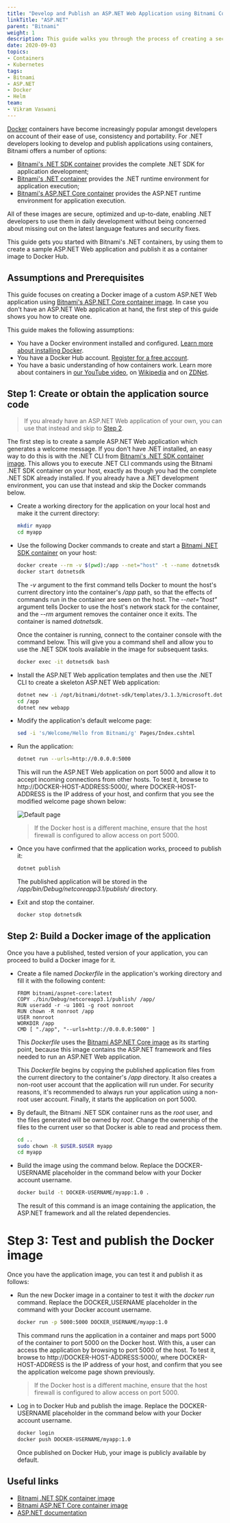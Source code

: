 ```yaml
---
title: "Develop and Publish an ASP.NET Web Application using Bitnami Containers"
linkTitle: "ASP.NET"
parent: "Bitnami"
weight: 1
description: This guide walks you through the process of creating a secure Docker image of a custom ASP.NET Web application using a Bitnami base container, then testing it and publishing it online.
date: 2020-09-03
topics:
- Containers
- Kubernetes
tags:
- Bitnami
- ASP.NET
- Docker
- Helm
team:
- Vikram Vaswani
---
```


[Docker](https://www.docker.com) containers have become increasingly popular amongst developers on account of their ease of use, consistency and portability. For .NET developers looking to develop and publish applications using containers, Bitnami offers a number of options:

* [Bitnami's .NET SDK container](https://github.com/bitnami/bitnami-docker-dotnet-sdk) provides the complete .NET SDK for application development;
* [Bitnami's .NET container](https://github.com/bitnami/bitnami-docker-dotnet) provides the .NET runtime environment for application execution;
* [Bitnami's ASP.NET Core container](https://github.com/bitnami/bitnami-docker-aspnet-core) provides the ASP.NET runtime environment for application execution.

All of these images are secure, optimized and up-to-date, enabling .NET developers to use them in daily development without being concerned about missing out on the latest language features and security fixes.

This guide gets you started with Bitnami's .NET containers, by using them to create a sample ASP.NET Web application and publish it as a container image to Docker Hub.

## Assumptions and Prerequisites

This guide focuses on creating a Docker image of a custom ASP.NET Web application using [Bitnami's ASP.NET Core container image](https://github.com/bitnami/bitnami-docker-aspnet-core). In case you don't have an ASP.NET Web application at hand, the first step of this guide shows you how to create one.

This guide makes the following assumptions:

* You have a Docker environment installed and configured. [Learn more about installing Docker](https://docs.docker.com/engine/installation/).
* You have a Docker Hub account. [Register for a free account](https://hub.docker.com/).
* You have a basic understanding of how containers work. Learn more about containers in [our YouTube video](https://www.youtube.com/watch?v=Pb1bgI59dF0), on [Wikipedia](https://en.wikipedia.org/wiki/Operating-system-level_virtualization) and on [ZDNet](http://www.zdnet.com/article/containers-fundamental-to-the-evolution-of-the-cloud/).

## Step 1: Create or obtain the application source code

> If you already have an ASP.NET Web application of your own, you can use that instead and skip to [Step 2](#step-2-build-a-docker-image-of-the-application). 

The first step is to create a sample ASP.NET Web application which generates a welcome message. If you don't have .NET installed, an easy way to do this is with the .NET CLI from [Bitnami's .NET SDK container image](https://github.com/bitnami/bitnami-docker-dotnet-sdk). This allows you to execute .NET CLI commands using the Bitnami .NET SDK container on your host, exactly as though you had the complete .NET SDK already installed. If you already have a .NET development environment, you can use that instead and skip the Docker commands below. 

* Create a working directory for the application on your local host and make it the current directory:

  ```bash
  mkdir myapp
  cd myapp
  ```
  
* Use the following Docker commands to create and start a [Bitnami .NET SDK container](https://github.com/bitnami/bitnami-docker-dotnet-sdk) on your host: 

  ```bash
  docker create --rm -v $(pwd):/app --net="host" -t --name dotnetsdk bitnami/dotnet-sdk:latest
  docker start dotnetsdk
  ```
  
  The *-v* argument to the first command tells Docker to mount the host's current directory into the container's */app* path, so that the effects of commands run in the container are seen on the host. The *--net="host"* argument tells Docker to use the host's network stack for the container, and the *--rm* argument removes the container once it exits. The container is named *dotnetsdk*.
  
  Once the container is running, connect to the container console with the command below. This will give you a command shell and allow you to use the .NET SDK tools available in the image for subsequent tasks.
  
  ```bash
  docker exec -it dotnetsdk bash
  ```

* Install the ASP.NET Web application templates and then use the .NET CLI to create a skeleton ASP.NET Web application:

  ```bash
  dotnet new -i /opt/bitnami/dotnet-sdk/templates/3.1.3/microsoft.dotnet.web.projecttemplates.3.1.3.1.2.nupkg
  cd /app
  dotnet new webapp
  ```

* Modify the application's default welcome page:

  ```bash
  sed -i 's/Welcome/Hello from Bitnami/g' Pages/Index.cshtml
  ```

* Run the application:

  ```bash
  dotnet run --urls=http://0.0.0.0:5000
  ```

  This will run the ASP.NET Web application on port 5000 and allow it to accept incoming connections from other hosts. To test it, browse to http://DOCKER-HOST-ADDRESS:5000/, where DOCKER-HOST-ADDRESS is the IP address of your host, and confirm that you see the modified welcome page shown below:

  ![Default page](/images/guides/containers/bitnami/develop-aspnet-application-bitnami-containers/welcome.png)

  > If the Docker host is a different machine, ensure that the host firewall is configured to allow access on port 5000.

* Once you have confirmed that the application works, proceed to publish it:

  ```bash
  dotnet publish
  ```

  The published application will be stored in the */app/bin/Debug/netcoreapp3.1/publish/* directory.

* Exit and stop the container.

  ```bash
  docker stop dotnetsdk
  ```

## Step 2: Build a Docker image of the application

Once you have a published, tested version of your application, you can proceed to build a Docker image for it. 

* Create a file named *Dockerfile* in the application's working directory and fill it with the following content:

  ```
  FROM bitnami/aspnet-core:latest
  COPY ./bin/Debug/netcoreapp3.1/publish/ /app/
  RUN useradd -r -u 1001 -g root nonroot
  RUN chown -R nonroot /app
  USER nonroot
  WORKDIR /app
  CMD [ "./app", "--urls=http://0.0.0.0:5000" ]
  ```

  This *Dockerfile* uses the [Bitnami ASP.NET Core image](https://github.com/bitnami/bitnami-docker-aspnet-core) as its starting point, because this image contains the ASP.NET framework and files needed to run an ASP.NET Web application.

  This *Dockerfile* begins by copying the published application files from the current directory to the container's */app* directory. It also creates a non-root user account that the application will run under. For security reasons, it's recommended to always run your application using a non-root user account. Finally, it starts the application on port 5000. 

* By default, the Bitnami .NET SDK container runs as the *root* user, and the files generated will be owned by *root*. Change the ownership of the files to the current user so that Docker is able to read and process them.

  ```bash
  cd ..
  sudo chown -R $USER.$USER myapp
  cd myapp
  ``` 

* Build the image using the command below. Replace the DOCKER-USERNAME placeholder in the command below with your Docker account username. 

  ```bash
  docker build -t DOCKER-USERNAME/myapp:1.0 .
  ```
  
  The result of this command is an image containing the application, the ASP.NET framework and all the related dependencies.

# Step 3: Test and publish the Docker image

Once you have the application image, you can test it and publish it as follows:

* Run the new Docker image in a container to test it with the *docker run* command. Replace the DOCKER_USERNAME placeholder in the command with your Docker account username.

  ```bash
  docker run -p 5000:5000 DOCKER_USERNAME/myapp:1.0
  ```

  This command runs the application in a container and maps port 5000 of the container to port 5000 on the Docker host. With this, a user can access the application by browsing to port 5000 of the host. To test it, browse to http://DOCKER-HOST-ADDRESS:5000/, where DOCKER-HOST-ADDRESS is the IP address of your host, and confirm that you see the application welcome page shown previously.

  > If the Docker host is a different machine, ensure that the host firewall is configured to allow access on port 5000.

* Log in to Docker Hub and publish the image. Replace the DOCKER-USERNAME placeholder in the command below with your Docker account username. 

  ```bash
  docker login
  docker push DOCKER-USERNAME/myapp:1.0
  ```

  Once published on Docker Hub, your image is publicly available by default.

## Useful links

* [Bitnami .NET SDK container image](https://github.com/bitnami/bitnami-docker-dotnet-sdk)
* [Bitnami ASP.NET Core container image](https://github.com/bitnami/bitnami-docker-aspnet-core)
* [ASP.NET documentation](https://docs.microsoft.com/en-us/aspnet/)
